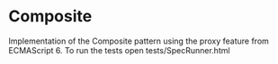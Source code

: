 # Composite

Implementation of the Composite pattern using the proxy feature from ECMAScript 6. To run the tests open tests/SpecRunner.html